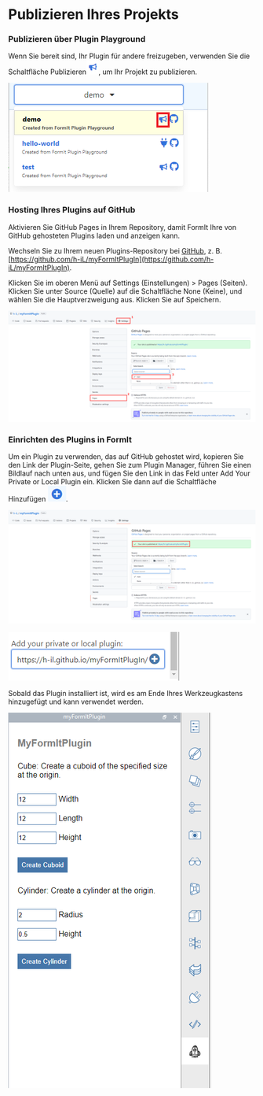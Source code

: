 # Publizieren Ihres Projekts

### Publizieren über Plugin Playground

Wenn Sie bereit sind, Ihr Plugin für andere freizugeben, verwenden Sie die Schaltfläche Publizieren![](<../../../.gitbook/assets/image (66).png>), um Ihr Projekt zu publizieren.

![](<../../../.gitbook/assets/publish a plugin.png>)

###

### Hosting Ihres Plugins auf GitHub

Aktivieren Sie GitHub Pages in Ihrem Repository, damit FormIt Ihre von GitHub gehosteten Plugins laden und anzeigen kann.

Wechseln Sie zu Ihrem neuen Plugins-Repository bei [GitHub](https://github.com), z. B. [https://github.com/h-iL/myFormItPlugIn](https://github.com/h-iL/myFormItPlugIn).

Klicken Sie im oberen Menü auf Settings (Einstellungen) > Pages (Seiten). Klicken Sie unter Source (Quelle) auf die Schaltfläche None (Keine), und wählen Sie die Hauptverzweigung aus. Klicken Sie auf Speichern.

![](<../../../.gitbook/assets/image (30).png>)

### Einrichten des Plugins in FormIt

Um ein Plugin zu verwenden, das auf GitHub gehostet wird, kopieren Sie den Link der Plugin-Seite, gehen Sie zum Plugin Manager, führen Sie einen Bildlauf nach unten aus, und fügen Sie den Link in das Feld unter Add Your Private or Local Plugin ein. Klicken Sie dann auf die Schaltfläche Hinzufügen ![](<../../../.gitbook/assets/image (58).png>).

![](<../../../.gitbook/assets/image (80).png>)

![](<../../../.gitbook/assets/image (85).png>)

Sobald das Plugin installiert ist, wird es am Ende Ihres Werkzeugkastens hinzugefügt und kann verwendet werden.

![](<../../../.gitbook/assets/image (38).png>)
